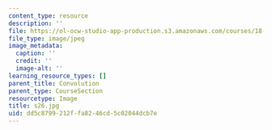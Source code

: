 ```yaml
---
content_type: resource
description: ''
file: https://ol-ocw-studio-app-production.s3.amazonaws.com/courses/18-03sc-differential-equations-fall-2011/dd5c8799212ffa8246cd5c02044dcb7e_s26.jpg
file_type: image/jpeg
image_metadata:
  caption: ''
  credit: ''
  image-alt: ''
learning_resource_types: []
parent_title: Convolution
parent_type: CourseSection
resourcetype: Image
title: s26.jpg
uid: dd5c8799-212f-fa82-46cd-5c02044dcb7e
---
```

